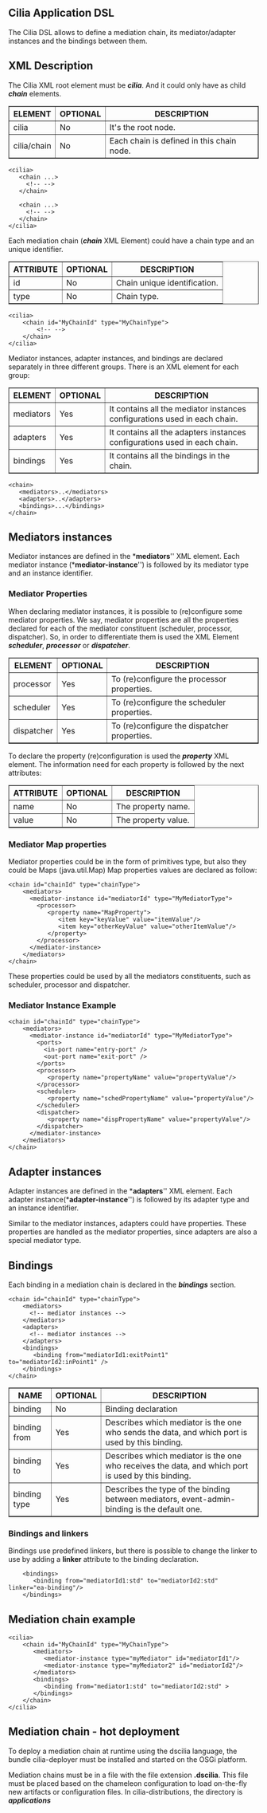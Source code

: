 Cilia Application DSL
---------------------

The Cilia DSL allows to define a mediation chain, its mediator/adapter
instances and the bindings between them.

XML Description
---------------

The Cilia XML root element must be ***cilia***. And it could only have
as child ***chain*** elements.

<table cellpadding="10" cellspacing="0" border="1">
<tbody><tr>
<th>ELEMENT
</th>
<th>OPTIONAL
</th>
<th>DESCRIPTION
</th></tr>
<tr>
<td>cilia
</td>
<td>No
</td>
<td> It's the root node.
</td></tr>
<tr>
<td>cilia/chain
</td>
<td>No
</td>
<td>Each chain is defined in this chain node.
</td></tr></tbody></table>


~~~~ {.xml}
<cilia>
   <chain ...>
     <!-- -->
   </chain>

   <chain ...>
     <!-- -->
   </chain>
</cilia>
~~~~

Each mediation chain (***chain*** XML Element) could have a chain type
and an unique identifier.

<table cellpadding="10" cellspacing="0" border="1">
<tbody><tr>
<th>ATTRIBUTE
</th>
<th>OPTIONAL
</th>
<th>DESCRIPTION
</th></tr>
<tr>
<td>id
</td>
<td>No
</td>
<td> Chain unique identification.
</td></tr>
<tr>
<td>type
</td>
<td>No
</td>
<td>Chain type.
</td></tr></tbody></table>

~~~~ {.xml}
<cilia>
    <chain id="MyChainId" type="MyChainType">
        <!-- -->
    </chain>
</cilia>
~~~~

Mediator instances, adapter instances, and bindings are declared
separately in three different groups. There is an XML element for each
group:

<table cellpadding="10" cellspacing="0" border="1">
<tbody><tr>
<th>ELEMENT
</th>
<th>OPTIONAL
</th>
<th>DESCRIPTION
</th></tr>
<tr>
<td>mediators
</td>
<td>Yes
</td>
<td>It contains all the mediator instances configurations used in each chain.
</td></tr>
<tr>
<td>adapters
</td>
<td>Yes
</td>
<td>It contains all the adapters instances configurations used in each chain.
</td></tr>
<tr>
<td>bindings
</td>
<td>Yes
</td>
<td>It contains all the bindings in the chain.
</td></tr></tbody></table>

~~~~ {.xml}
<chain>
   <mediators>..</mediators>
   <adapters>..</adapters>
   <bindings>...</bindings>
</chain>
~~~~

Mediators instances
-------------------

Mediator instances are defined in the ***mediators**'' XML element. Each
mediator instance (***mediator-instance**'') is followed by its mediator
type and an instance identifier.


### Mediator Properties

When declaring mediator instances, it is possible to (re)configure some
mediator properties. We say, mediator properties are all the properties
declared for each of the mediator constituent (scheduler, processor,
dispatcher). So, in order to differentiate them is used the XML Element
***scheduler***, ***processor*** or ***dispatcher***.

<table cellpadding="10" cellspacing="0" border="1">
<tbody><tr>
<th>ELEMENT
</th>
<th>OPTIONAL
</th>
<th>DESCRIPTION
</th></tr>
<tr>
<td>processor
</td>
<td>Yes
</td>
<td>To (re)configure the processor properties.
</td></tr>
<tr>
<td>scheduler
</td>
<td>Yes
</td>
<td>To (re)configure the scheduler properties.
</td></tr>
<tr>
<td>dispatcher
</td>
<td>Yes
</td>
<td>To (re)configure the dispatcher properties.
</td></tr></tbody></table>

To declare the property (re)configuration is used the ***property***
XML element. The information need for each property is followed by the
next attributes:

<table cellpadding="10" cellspacing="0" border="1">
<tbody><tr>
<th>ATTRIBUTE
</th>
<th>OPTIONAL
</th>
<th>DESCRIPTION
</th></tr>
<tr>
<td>name
</td>
<td>No
</td>
<td>The property name.
</td></tr>
<tr>
<td>value
</td>
<td>No
</td>
<td>The property value.
</td></tr></tbody></table>

### Mediator Map properties

Mediator properties could be in the form of primitives type, but also
they could be Maps (java.util.Map) Map properties values are declared as
follow:

~~~~ {.xml}
<chain id="chainId" type="chainType">
    <mediators>
      <mediator-instance id="mediatorId" type="MyMediatorType">
        <processor>
           <property name="MapProperty">
              <item key="keyValue" value="itemValue"/>
              <item key="otherKeyValue" value="otherItemValue"/>
           </property>
        </processor>
      </mediator-instance>
    </mediators>
</chain>
~~~~

These properties could be used by all the mediators constituents, such
as scheduler, processor and dispatcher.

### Mediator Instance Example

~~~~ {.xml}
<chain id="chainId" type="chainType">
    <mediators>
      <mediator-instance id="mediatorId" type="MyMediatorType">
        <ports>
          <in-port name="entry-port" />
          <out-port name="exit-port" />
        </ports>
        <processor>
           <property name="propertyName" value="propertyValue"/>
        </processor>
        <scheduler>
           <property name="schedPropertyName" value="propertyValue"/>
        </scheduler>
        <dispatcher>
           <property name="dispPropertyName" value="propertyValue"/>
        </dispatcher>
      </mediator-instance>
    </mediators>
</chain>
~~~~

Adapter instances
-----------------

Adapter instances are defined in the ***adapters**'' XML element. Each
adapter instance(***adapter-instance**'') is followed by its adapter
type and an instance identifier.

Similar to the mediator instances, adapters could have properties. These
properties are handled as the mediator properties, since adapters are
also a special mediator type.

Bindings
--------

Each binding in a mediation chain is declared in the ***bindings***
section.

~~~~ {.xml}
<chain id="chainId" type="chainType">
    <mediators>
      <!-- mediator instances -->
    </mediators>
    <adapters>
      <!-- mediator instances -->
    </adapters>
    <bindings>
       <binding from="mediatorId1:exitPoint1" to="mediatorId2:inPoint1" />
    </bindings>
</chain>
~~~~

<table cellpadding="10" cellspacing="0" border="1">
<tbody><tr>
<th>NAME
</th>
<th>OPTIONAL
</th>
<th>DESCRIPTION
</th></tr>
<tr>
<td>binding
</td>
<td>No
</td>
<td> Binding declaration
</td></tr>
<tr>
<td>binding from
</td>
<td>Yes
</td>
<td>Describes which mediator is the one who sends the data, and which port is used by this binding.
</td></tr>
<tr>
<td>binding to
</td>
<td>Yes
</td>
<td>Describes which mediator is the one who receives the data, and which port is used by this binding.
</td></tr>
<tr>
<td>binding type
</td>
<td>Yes
</td>
<td>Describes the type of the binding between mediators, event-admin-binding is the default one.
</td></tr></tbody></table>

### Bindings and linkers

Bindings use predefined linkers, but there is possible to change the
linker to use by adding a **linker** attribute to the binding
declaration.

~~~~ {.xml}
    <bindings>
       <binding from="mediatorId1:std" to="mediatorId2:std" linker="ea-binding"/>
    </bindings>
~~~~

Mediation chain example
-----------------------

~~~~ {.xml}
<cilia>
    <chain id="MyChainId" type="MyChainType">
       <mediators>
          <mediator-instance type="myMediator" id="mediatorId1"/>
          <mediator-instance type="myMediator2" id="mediatorId2"/>
       </mediators>
       <bindings>
          <binding from="mediator1:std" to="mediatorId2:std" >
       </bindings>
    </chain>
</cilia>
~~~~

Mediation chain - hot deployment
--------------------------------

To deploy a mediation chain at runtime using the dscilia language, the
bundle cilia-deployer must be installed and started on the OSGi
platform.

Mediation chains must be in a file with the file extension **.dscilia**.
This file must be placed based on the chameleon configuration to load on-the-fly new artifacts or configuration files.
In cilia-distributions, the directory is ***applications***

